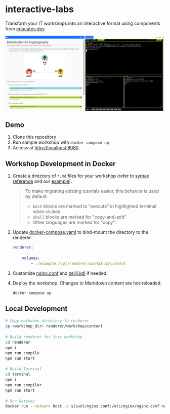 # interactive-labs

Transform your IT workshops into an interactive format using components from [educates.dev](https://educates.dev)

![screenshot](./screenshot.png)

## Demo

1. Clone this repository
2. Run sample workshop with `docker compose up`
3. Access at <http://localhost:8080>

## Workshop Development in Docker

1. Create a directory of `*.md` files for your workshop (refer to [syntax reference](https://docs.educates.dev/en/stable/workshop-content/workshop-instructions.html) and our [example](./example)).

    > To make migrating existing tutorials easier, this behavior is used by default:
    >
    > - `bash` blocks are marked to "execute" in highlighted terminal when clicked
    > - `shell` blocks are marked for "copy-and-edit"
    > - Other languages are marked for "copy".

2. Update [docker-compose.yaml](./docker-compose.yaml) to bind-mount the directory to the renderer

    ```yaml
    renderer:
        ...
        volumes:
            - ./example:/opt/renderer/workshop/content
    ```

3. Customize [nginx.conf](./nginx.conf) and [zellij.kdl](./zellij.kdl) if needed.

4. Deploy the workshop. Changes to Markdown content are hot-reloaded.

    ```bash
    docker compose up
    ```

## Local Development

```bash
# Copy markdown directory to renderer
cp <workshop_dir> renderer/workshop/content

# Build renderer for this workshop
cd renderer
npm i
npm run compile
npm run start

# Build Terminal
cd terminal
npm i
npm run compiler
npm run start

# Run Gateway
docker run --network host -v $(pwd)/nginx.conf:/etc/nginx/nginx.conf nginx:alpine
```
